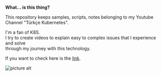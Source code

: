 **What... is this thing?**

This repository keeps samples, scripts, notes belonging to my Youtube Channel "Türkçe Kubernetes".  

I'm a fan of K8S.  
I try to create videos to explain easy to complex issues that I experience and solve  
through my journey with this technology.

If you want to check here is the [link](https://www.youtube.com/channel/UCsuJZR9zQkyjmsAIvLQORgA "Türkçe Kubernetes").

![picture alt](https://onurersen.gitlab.io/img/turkce_kubernetes_promo_small.png)